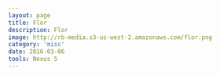 ```yaml
---
layout: page
title: Flor
description: Flor
image: http://rb-media.s3-us-west-2.amazonaws.com/flor.png
category: 'misc'
date: 2016-03-06
tools: Nexus 5
---
```



